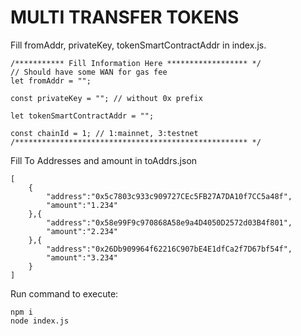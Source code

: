# MULTI TRANSFER TOKENS

Fill fromAddr, privateKey, tokenSmartContractAddr in index.js.

```
/*********** Fill Information Here ****************** */
// Should have some WAN for gas fee
let fromAddr = "";   

const privateKey = ""; // without 0x prefix

let tokenSmartContractAddr = "";

const chainId = 1; // 1:mainnet, 3:testnet
/**************************************************** */
```

Fill To Addresses and amount in toAddrs.json

```
[
    {
        "address":"0x5c7803c933c909727CEc5FB27A7DA10f7CC5a48f",
        "amount":"1.234"
    },{
        "address":"0x58e99F9c970868A58e9a4D4050D2572d03B4f801",
        "amount":"2.234"
    },{
        "address":"0x26Db909964f62216C907bE4E1dfCa2f7D67bf54f",
        "amount":"3.234"
    }
]
```

Run command to execute:

```
npm i
node index.js

```

